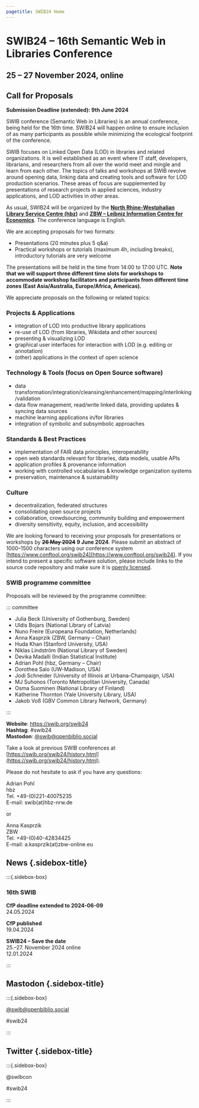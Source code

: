 ```yaml
---
pagetitle: SWIB24 Home
---
```


<div id="main">

# SWIB24 – 16th Semantic Web in Libraries Conference

## 25 – 27 November 2024, online

## Call for Proposals

**Submission Deadline (extended): 9th June 2024**

SWIB conference (Semantic Web in Libraries) is an annual conference, being held
for the 16th time. SWIB24 will happen online to ensure inclusion of as many
participants as possible while minimizing the ecological footprint of the conference.

SWIB focuses on Linked Open Data (LOD) in libraries and related organizations.
It is well established as an event where IT staff, developers, librarians, and
researchers from all over the world meet and mingle and learn from each other.
The topics of talks and workshops at SWIB revolve around opening data, linking
data and creating tools and software for LOD production scenarios. These areas
of focus are supplemented by presentations of research projects in applied
sciences, industry applications, and LOD activities in other areas.

As usual, SWIB24 will be organized by the **[North Rhine-Westphalian Library
Service Centre (hbz)](https://www.hbz-nrw.de/)** and **[ZBW – Leibniz Information Centre for
Economics](https://www.zbw.eu/en)**. The conference language is
English.

We are accepting proposals for two formats:

- Presentations (20 minutes plus 5 q&a)
- Practical workshops or tutorials (maximum 4h, including breaks), introductory tutorials are very welcome

The presentations will be held in the time from 14:00 to 17:00 UTC. **Note that we will support three different time slots for workshops to accommodate workshop facilitators and participants from different time zones (East Asia/Australia, Europe/Africa, Americas).**

We appreciate proposals on the following or related topics:

### Projects & Applications

* integration of LOD into productive library applications
* re-use of LOD (from libraries, Wikidata and other sources)
* presenting & visualizing LOD
* graphical user interfaces for interaction with LOD (e.g. editing or annotation)
* (other) applications in the context of open science

### Technology & Tools (focus on Open Source software)

* data transformation/integration/cleansing/enhancement/mapping/interlinking/validation
* data flow management, read/write linked data, providing updates & syncing data sources
* machine learning applications in/for libraries
* integration of symbolic and subsymbolic approaches

### Standards & Best Practices

* implementation of FAIR data principles, interoperability
* open web standards relevant for libraries, data models, usable APIs
* application profiles & provenance information
* working with controlled vocabularies & knowledge organization systems
* preservation, maintenance & sustainability

### Culture

* decentralization, federated structures
* consolidating open source projects
* collaboration, crowdsourcing, community building and empowerment
* diversity sensitivity, equity, inclusion, and accessibility

We are looking forward to receiving your proposals for presentations or
workshops by **~~26 May 2024~~ 9 June 2024**. Please submit an abstract of 1000–1500
characters using our conference system
[https://www.conftool.org/swib24](https://www.conftool.org/swib24). If you
intend to present a specific software solution, please include links to the
source code repository and make sure it is [openly
licensed](https://opensource.org/licenses).


### SWIB programme committee

Proposals will be reviewed by the programme committee:

::: committee

* Julia Beck (University of Gothenburg, Sweden)
* Uldis Bojars (National Library of Latvia)
* Nuno Freire (Europeana Foundation, Netherlands)
* Anna Kasprzik (ZBW, Germany – Chair)
* Huda Khan (Stanford University, USA)
* Niklas Lindström (National Library of Sweden)
* Devika Madalli (Indian Statistical Institute)
* Adrian Pohl (hbz, Germany – Chair)
* Dorothea Salo (UW-Madison, USA)
* Jodi Schneider (University of Illinois at Urbana-Champaign, USA)
* MJ Suhonos (Toronto Metropolitan University, Canada)
* Osma Suominen (National Library of Finland)
* Katherine Thornton (Yale University Library, USA)
* Jakob Voß (GBV Common Library Network, Germany)

:::


**Website**: https://swib.org/swib24 \
**Hashtag**: #swib24\
**Mastodon**: [\@swib@openbiblio.social](https://openbiblio.social/@swib)

Take a look at previous SWIB conferences at
[https://swib.org/swib24/history.html](https://swib.org/swib24/history.html).

Please do not hesitate to ask if you have any questions:


Adrian Pohl\
hbz\
Tel. +49-(0)221-40075235\
E-mail: swib(at)hbz-nrw.de

or

Anna Kasprzik\
ZBW\
Tel. +49-(0)40-42834425\
E-mail: a.kasprzik(at)zbw-online.eu


</div>

<div id="sidebar">

## News {.sidebox-title}

:::{.sidebox-box}

### 16th SWIB

**CfP deadline extended to 2024-06-09**\
24.05.2024

**CfP published**\
19.04.2024

**SWIB24 – Save the date**\
25.–27. November 2024 online\
12.01.2024



:::


## Mastodon {.sidebox-title}

:::{.sidebox-box}

[\@swib@openbiblio.social](https://openbiblio.social/@swib)

#swib24

:::

## Twitter {.sidebox-title}

:::{.sidebox-box}

@swibcon

#swib24

:::

</div>



